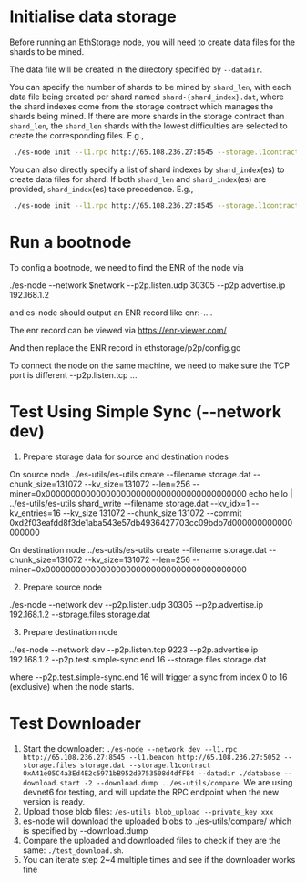 # Initialise data storage

 Before running an EthStorage node, you will need to create data files for the shards to be mined. 
 
 The data file will be created in the directory specified by `--datadir`.
 
 You can specify the number of shards to be mined by `shard_len`, with each data file being created per shard named `shard-{shard_index}.dat`, where the shard indexes come from the storage contract which manages the shards being mined. If there are more shards in the storage contract than `shard_len`, the `shard_len` shards with the lowest difficulties are selected to create the corresponding files. E.g.,
```sh
 ./es-node init --l1.rpc http://65.108.236.27:8545 --storage.l1contract 0x43d6A8d89E99A6AfDe21E6778518394D8ba5aEc1 --storage.miner 0x0000000000000000000000000000000000001234 --shard_len 2 --datadir /root/es-data
```

 You can also directly specify a list of shard indexes by `shard_index`(es) to create data files for shard. If both `shard_len` and `shard_index`(es) are provided, `shard_index`(es) take precedence. E.g.,

```sh
 ./es-node init --l1.rpc http://65.108.236.27:8545 --storage.l1contract 0x43d6A8d89E99A6AfDe21E6778518394D8ba5aEc1 --storage.miner 0x0000000000000000000000000000000000001234 --shard_index 0 --shard_index 1 --datadir /root/es-data
```
# Run a bootnode

To config a bootnode, we need to find the ENR of the node via

./es-node --network $network --p2p.listen.udp 30305 --p2p.advertise.ip 192.168.1.2

and es-node should output an ENR record like enr:-....

The enr record can be viewed via https://enr-viewer.com/

And then replace the ENR record in ethstorage/p2p/config.go

To connect the node on the same machine, we need to make sure the TCP port is different
--p2p.listen.tcp ...

# Test Using Simple Sync (--network dev)

1. Prepare storage data for source and destination nodes

On source node
../es-utils/es-utils create --filename storage.dat --chunk_size=131072 --kv_size=131072 --len=256 --miner=0x0000000000000000000000000000000000000000
echo hello | ../es-utils/es-utils shard_write --filename storage.dat --kv_idx=1 --kv_entries=16 --kv_size 131072 --chunk_size 131072 --commit 0xd2f03eafdd8f3de1aba543e57db4936427703cc09bdb7d000000000000000000

On destination node
../es-utils/es-utils create --filename storage.dat --chunk_size=131072 --kv_size=131072 --len=256 --miner=0x0000000000000000000000000000000000000000

2. Prepare source node

./es-node --network dev --p2p.listen.udp 30305 --p2p.advertise.ip 192.168.1.2 --storage.files storage.dat

3. Prepare destination node

../es-node --network dev --p2p.listen.tcp 9223 --p2p.advertise.ip 192.168.1.2 --p2p.test.simple-sync.end 16 --storage.files storage.dat

where --p2p.test.simple-sync.end 16 will trigger a sync from index 0 to 16 (exclusive) when the node starts.

# Test Downloader

1. Start the downloader: `./es-node --network dev --l1.rpc http://65.108.236.27:8545 --l1.beacon http://65.108.236.27:5052 --storage.files storage.dat --storage.l1contract 0xA41e05C4a3Ed4E2c5971bB952d9753508d4dfFB4 --datadir ./database --download.start -2 --download.dump ../es-utils/compare`. We are using devnet6 for testing, and will update the RPC endpoint when the new version is ready.
2. Upload those blob files: `/es-utils blob_upload --private_key xxx`
3. es-node will download the uploaded blobs to ./es-utils/compare/ which is specified by --download.dump
4. Compare the uploaded and downloaded files to check if they are the same: `./test_download.sh`.
5. You can iterate step 2~4 multiple times and see if the downloader works fine
